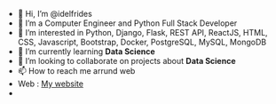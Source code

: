 - 👋 Hi, I’m @idelfrides
- 👀 I’m a Computer Engineer and Python Full Stack Developer
- 👀 I’m interested in Python, Django, Flask, REST API, ReactJS, HTML, CSS, Javascript, Bootstrap, Docker, PostgreSQL, MySQL, MongoDB 
- 🌱 I’m currently learning **Data Science**
- 💞️ I’m looking to collaborate on projects about **Data Science**
- 📫 How to reach me arrund web  
-    Web : [My website](https://linktr.ee/ijwm_oficial) 
-    

<!---
idelfrides/idelfrides is a ✨ special ✨ repository because its `README.md` (this file) appears on your GitHub profile.
You can click the Preview link to take a look at your changes.
--->
